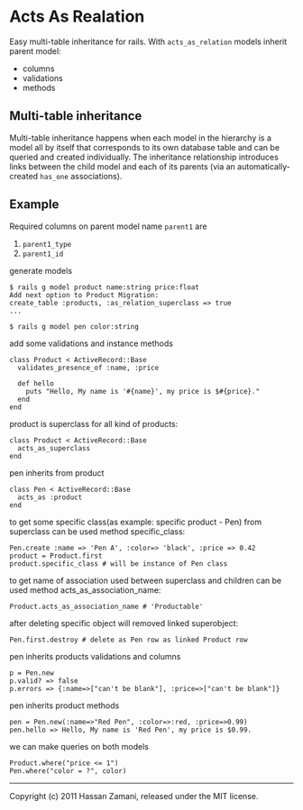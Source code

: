 Acts As Realation
=================

Easy multi-table inheritance for rails.
With `acts_as_relation` models inherit parent model:

 * columns
 * validations
 * methods

Multi-table inheritance
-----------------------

Multi-table inheritance happens when each model in the hierarchy is a model all by itself
that corresponds to its own database table and can be queried and created individually.
The inheritance relationship introduces links between the child model and each of its
parents (via an automatically-created `has_one` associations).

Example
-------

Required columns on parent model name `parent1` are

 1. `parent1_type`
 2. `parent1_id`

generate models

    $ rails g model product name:string price:float
    Add next option to Product Migration:
    create_table :products, :as_relation_superclass => true
    ...

    $ rails g model pen color:string

add some validations and instance methods

    class Product < ActiveRecord::Base
      validates_presence_of :name, :price

      def hello
        puts "Hello, My name is '#{name}', my price is $#{price}."
      end
    end

product is superclass for all kind of products:

    class Product < ActiveRecord::Base
      acts_as_superclass
    end

pen inherits from product

    class Pen < ActiveRecord::Base
      acts_as :product
    end

to get some specific class(as example: specific product - Pen) from superclass can be used method specific_class:

    Pen.create :name => 'Pen A', :color=> 'black', :price => 0.42
    product = Product.first
    product.specific_class # will be instance of Pen class

to get name of association used between superclass and children can be used method acts_as_association_name:

    Product.acts_as_association_name # 'Productable'

after deleting specific object will removed linked superobject:

    Pen.first.destroy # delete as Pen row as linked Product row

pen inherits products validations and columns

    p = Pen.new
    p.valid? => false
    p.errors => {:name=>["can't be blank"], :price=>["can't be blank"]}

pen inherits product methods

    pen = Pen.new(:name=>"Red Pen", :color=>:red, :price=>0.99)
    pen.hello => Hello, My name is 'Red Pen', my price is $0.99.

we can make queries on both models

    Product.where("price <= 1")
    Pen.where("color = ?", color)

---

Copyright (c) 2011 Hassan Zamani, released under the MIT license.

